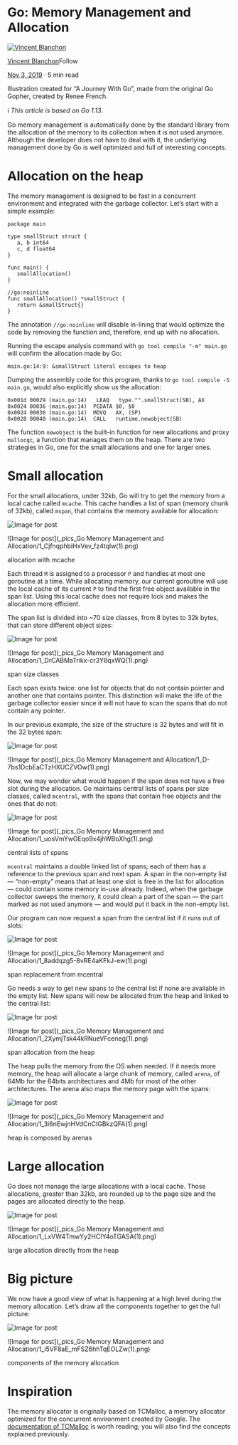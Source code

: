 

# Go: Memory Management and Allocation

[![Vincent Blanchon](https://miro.medium.com/fit/c/96/96/2*pJGo35TpLq8Xh01ac83l2g.jpeg)](https://medium.com/@blanchon.vincent?source=post_page-----a7396d430f44--------------------------------)

[Vincent Blanchon](https://medium.com/@blanchon.vincent?source=post_page-----a7396d430f44--------------------------------)Follow

[Nov 3, 2019](https://medium.com/a-journey-with-go/go-memory-management-and-allocation-a7396d430f44?source=post_page-----a7396d430f44--------------------------------) · 5 min read





Illustration created for “A Journey With Go”, made from the original Go Gopher, created by Renee French.

ℹ️ *This article is based on Go 1.13.*

Go memory management is automatically done by the standard library from the allocation of the memory to its collection when it is not used anymore. Although the developer does not have to deal with it, the underlying management done by Go is well optimized and full of interesting concepts.

# Allocation on the heap

The memory management is designed to be fast in a concurrent environment and integrated with the garbage collector. Let’s start with a simple example:

```
package main

type smallStruct struct {
   a, b int64
   c, d float64
}

func main() {
   smallAllocation()
}

//go:noinline
func smallAllocation() *smallStruct {
   return &smallStruct{}
}
```

The annotation `//go:noinline` will disable in-lining that would optimize the code by removing the function and, therefore, end up with no allocation.

Running the escape analysis command with `go tool compile "-m" main.go` will confirm the allocation made by Go:

```
main.go:14:9: &smallStruct literal escapes to heap
```

Dumping the assembly code for this program, thanks to `go tool compile -S main.go`, would also explicitly show us the allocation:

```
0x001d 00029 (main.go:14)   LEAQ   type."".smallStruct(SB), AX
0x0024 00036 (main.go:14)  PCDATA $0, $0
0x0024 00036 (main.go:14)  MOVQ   AX, (SP)
0x0028 00040 (main.go:14)  CALL   runtime.newobject(SB)
```

The function `newobject` is the built-in function for new allocations and proxy `mallocgc`, a function that manages them on the heap. There are two strategies in Go, one for the small allocations and one for larger ones.

# Small allocation

For the small allocations, under 32kb, Go will try to get the memory from a local cache called `mcache`. This cache handles a list of span (memory chunk of 32kb), called `mspan`, that contains the memory available for allocation:

![Image for post](https://miro.medium.com/max/60/1*CjfnqphbiHxVev_fz4tqlw.png?q=20)

![Image for post](_pics_Go Memory Management and Allocation/1_CjfnqphbiHxVev_fz4tqlw(1).png)

allocation with mcache

Each thread `M` is assigned to a processor `P` and handles at most one goroutine at a time. While allocating memory, our current goroutine will use the local cache of its current `P` to find the first free object available in the span list. Using this local cache does not require lock and makes the allocation more efficient.

The span list is divided into ~70 size classes, from 8 bytes to 32k bytes, that can store different object sizes:

![Image for post](https://miro.medium.com/max/60/1*DrCABMaTrikx-cr3Y8qxWQ.png?q=20)

![Image for post](_pics_Go Memory Management and Allocation/1_DrCABMaTrikx-cr3Y8qxWQ(1).png)

span size classes

Each span exists twice: one list for objects that do not contain pointer and another one that contains pointer. This distinction will make the life of the garbage collector easier since it will not have to scan the spans that do not contain any pointer.

In our previous example, the size of the structure is 32 bytes and will fit in the 32 bytes span:

![Image for post](https://miro.medium.com/max/60/1*D-7bs1DcbEaCTzHXUCZVOw.png?q=20)

![Image for post](_pics_Go Memory Management and Allocation/1_D-7bs1DcbEaCTzHXUCZVOw(1).png)

Now, we may wonder what would happen if the span does not have a free slot during the allocation. Go maintains central lists of spans per size classes, called `mcentral`, with the spans that contain free objects and the ones that do not:

![Image for post](https://miro.medium.com/max/60/1*uosVmYwGEqo9x4jhWBoXhg.png?q=20)

![Image for post](_pics_Go Memory Management and Allocation/1_uosVmYwGEqo9x4jhWBoXhg(1).png)

central lists of spans

`mcentral` maintains a double linked list of spans; each of them has a reference to the previous span and next span. A span in the non-empty list — “non-empty” means that at least one slot is free in the list for allocation — could contain some memory in-use already. Indeed, when the garbage collector sweeps the memory, it could clean a part of the span — the part marked as not used anymore — and would put it back in the non-empty list.

Our program can now request a span from the central list if it runs out of slots:

![Image for post](https://miro.medium.com/max/60/1*8addqzg5-8vRE4aKFkJ-ew.png?q=20)

![Image for post](_pics_Go Memory Management and Allocation/1_8addqzg5-8vRE4aKFkJ-ew(1).png)

span replacement from mcentral

Go needs a way to get new spans to the central list if none are available in the empty list. New spans will now be allocated from the heap and linked to the central list:

![Image for post](https://miro.medium.com/max/60/1*2XymjTsk44kRNueVFceneg.png?q=20)

![Image for post](_pics_Go Memory Management and Allocation/1_2XymjTsk44kRNueVFceneg(1).png)

span allocation from the heap

The heap pulls the memory from the OS when needed. If it needs more memory, the heap will allocate a large chunk of memory, called `arena`, of 64Mb for the 64bits architectures and 4Mb for most of the other architectures. The arena also maps the memory page with the spans:

![Image for post](https://miro.medium.com/max/60/1*3i6nEwjnHVdCnCIGBkzQFA.png?q=20)

![Image for post](_pics_Go Memory Management and Allocation/1_3i6nEwjnHVdCnCIGBkzQFA(1).png)

heap is composed by arenas

# Large allocation

Go does not manage the large allocations with a local cache. Those allocations, greater than 32kb, are rounded up to the page size and the pages are allocated directly to the heap.

![Image for post](https://miro.medium.com/max/60/1*LxVW4TmwYy2HCIY4oTGASA.png?q=20)

![Image for post](_pics_Go Memory Management and Allocation/1_LxVW4TmwYy2HCIY4oTGASA(1).png)

large allocation directly from the heap

# Big picture

We now have a good view of what is happening at a high level during the memory allocation. Let’s draw all the components together to get the full picture:

![Image for post](https://miro.medium.com/max/60/1*i5VF8aE_mFSZ6hhTqEOLZw.png?q=20)

![Image for post](_pics_Go Memory Management and Allocation/1_i5VF8aE_mFSZ6hhTqEOLZw(1).png)

components of the memory allocation

# Inspiration

The memory allocator is originally based on TCMalloc, a memory allocator optimized for the concurrent environment created by Google. The [documentation of TCMalloc](http://goog-perftools.sourceforge.net/doc/tcmalloc.html) is worth reading; you will also find the concepts explained previously.



